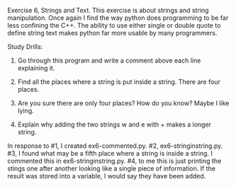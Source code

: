 Exercise 6, Strings and Text. This exercise is about strings and string manipulation. Once again I find the way python does programming to be far less confining the C++. The ability to use either single or double quote to define string text makes python far more usable by many programmers.

Study Drills:

1.	Go through this program and write a comment above each line explaining it.

2.	Find all the places where a string is put inside a string. There are four places.

3.	Are you sure there are only four places? How do you know? Maybe I like lying.

4.	Explain why adding the two strings w and e with + makes a longer string.

In response to #1, I created ex6-commented.py. #2, ex6-stringinstring.py. #3, I found what may be a fifth place where a string is inside a string. I commented this in ex6-stringinstring.py. #4, to me this is just printing the stings one after another looking like a single piece of information. If the result was stored into a variable, I would say they have been added.
